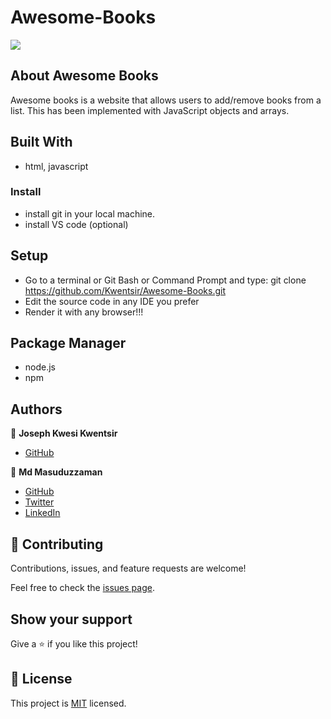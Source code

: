 # Awesome-Books
![](https://img.shields.io/badge/Microverse-blueviolet)

## About Awesome Books

Awesome books is a website that allows users to add/remove books from a list. This has been implemented with JavaScript objects and arrays.


## Built With

- html, javascript


### Install
- install git in your local machine.
- install VS code (optional)

## Setup

- Go to a terminal or Git Bash or Command Prompt and type: git clone https://github.com/Kwentsir/Awesome-Books.git
- Edit the source code in any IDE you prefer
- Render it with any browser!!!

## Package Manager

- node.js
- npm

## Authors

👤 **Joseph Kwesi Kwentsir**

- [GitHub](https://github.com/Kwentsir)

👤 **Md Masuduzzaman**

- [GitHub](https://github.com/Masuduzzaman811)
- [Twitter](https://twitter.com/msd_811)
- [LinkedIn](https://www.linkedin.com/in/msd811/)


## 🤝 Contributing

Contributions, issues, and feature requests are welcome!

Feel free to check the [issues page](../../issues/).

## Show your support

Give a ⭐️ if you like this project!


## 📝 License

This project is [MIT](./MIT.md) licensed.
